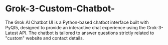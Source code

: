 # Grok-3-Custom-Chatbot-
The Grok AI Chatbot UI is a Python-based chatbot interface built with PyQt5, designed to provide an interactive chat experience using the Grok-3-Latest API. The chatbot is tailored to answer questions strictly related to "custom" website and contact details.

